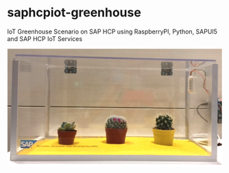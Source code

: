 # saphcpiot-greenhouse
IoT Greenhouse Scenario on SAP HCP using RaspberryPI, Python, SAPUI5 and SAP HCP IoT Services

![Greenhouse](/images/greenhouse.png)

